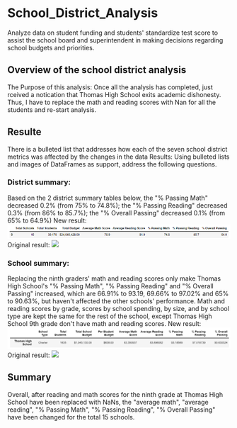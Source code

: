 # School_District_Analysis
Analyze data on student funding and students' standardize test score to assist the school board and superintendent in making decisions regarding school budgets and priorities.
## Overview of the school district analysis
The Purpose of this analysis: Once all the analysis has completed, just rceived a notication that Thomas High School exits academic dishonesty. Thus, I have to replace the math and reading scores with Nan for all the students and re-start analysis.
## Resulte
There is a bulleted list that addresses how each of the seven school district metrics was affected by the changes in the data
Results: Using bulleted lists and images of DataFrames as support, address the following questions.

### District summary: 
Based on the 2 district summary tables below, the "% Passing Math" decreased 0.2% (from 75% to 74.8%); the "% Passing Reading" decreased 0.3% (from 86% to 85.7%); the "% Overall Passing" decreased 0.1% (from 65% to 64.9%)
New result: ![](district_summary.PNG)
Original result: ![](district_summary.PNG-ori.PNG)
### School summary:
Replacing the ninth graders' math and reading scores only make Thomas High School's "% Passing Math", "% Passing Reading" and "% Overall Passing" increased, which are 66.91% to 93.19, 69.66% to 97.02% and 65% to 90.63%, but haven't affected the other schools' performance. Math and reading scores by grade, scores by school spending, by size, and by school type are kept the same for the rest of the school, except Thomas High School 9th grade don't have math and reading scores.
New result: ![](school_summary.PNG)
Original result: ![](school_summary-ori.PNG)

## Summary
Overall, after reading and math scores for the ninth grade at Thomas High School have been replaced with NaNs, the "average math", "average reading", "% Passing Math", "% Passing Reading", "% Overall Passing" have been changed for the total 15 schools.
